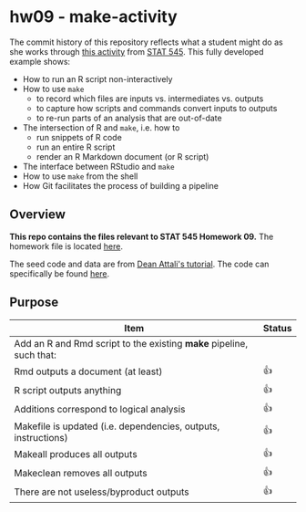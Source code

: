 hw09 - make-activity
=============

The commit history of this repository reflects what a student might do as she works through [this activity](http://stat545-ubc.github.io/automation04_make-activity.html) from [STAT 545](http://stat545-ubc.github.io). This fully developed example shows:

  * How to run an R script non-interactively
  * How to use `make`
    - to record which files are inputs vs. intermediates vs. outputs
    - to capture how scripts and commands convert inputs to outputs
    - to re-run parts of an analysis that are out-of-date
  * The intersection of R and `make`, i.e. how to
    - run snippets of R code
    - run an entire R script
    - render an R Markdown document (or R script)
  * The interface between RStudio and `make`
  * How to use `make` from the shell
  * How Git facilitates the process of building a pipeline
  

## Overview
**This repo contains the files relevant to STAT 545 Homework 09.**
The homework file is located [here](https://github.com/STAT545-UBC-students/hw09-lsloboda/blob/master/hw09-lsloboda.md).

The seed code and data are from [Dean Attali's tutorial](https://deanattali.com/blog/building-shiny-apps-tutorial). 
The code can specifically be found [here](https://deanattali.com/blog/building-shiny-apps-tutorial/#12-final-shiny-app-code).

## Purpose

|    **Item**                                                  | **Status** |
|--------------------------------------------------------------|------------|
| Add an R and Rmd script to the existing **make** pipeline, such that:                           |
| Rmd outputs a document (at least)         | :thumbsup: |
| R script outputs anything                                   | :thumbsup: |
| Additions correspond to logical analysis                           | :thumbsup: |
| Makefile is updated (i.e. dependencies, outputs, instructions)                         | :thumbsup: |
| Makeall produces all outputs    | :thumbsup: |
| Makeclean removes all outputs                       | :thumbsup: |
| There are not useless/byproduct outputs                       | :thumbsup: |